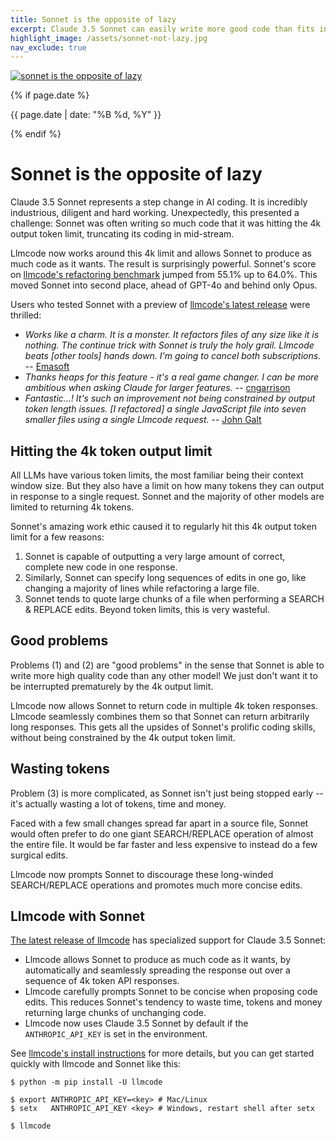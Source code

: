 ```yaml
---
title: Sonnet is the opposite of lazy
excerpt: Claude 3.5 Sonnet can easily write more good code than fits in one 4k token API response.
highlight_image: /assets/sonnet-not-lazy.jpg
nav_exclude: true
---
```


[![sonnet is the opposite of lazy](/assets/sonnet-not-lazy.jpg)](https://llmcode.khulnasoft.com/assets/sonnet-not-lazy.jpg)

{% if page.date %}
<p class="post-date">{{ page.date | date: "%B %d, %Y" }}</p>
{% endif %}

# Sonnet is the opposite of lazy

Claude 3.5 Sonnet represents a step change
in AI coding.
It is incredibly industrious, diligent and hard working.
Unexpectedly,
this presented a challenge:
Sonnet
was often writing so much code that
it was hitting the 4k output token limit,
truncating its coding in mid-stream.

Llmcode now works
around this 4k limit and allows Sonnet to produce
as much code as it wants.
The result is surprisingly powerful.
Sonnet's score on
[llmcode's refactoring benchmark](https://llmcode.khulnasoft.com/docs/leaderboards/#code-refactoring-leaderboard)
jumped from 55.1% up to 64.0%.
This moved Sonnet into second place, ahead of GPT-4o and
behind only Opus.

Users who tested Sonnet with a preview of 
[llmcode's latest release](https://llmcode.khulnasoft.com/HISTORY.html#llmcode-v0410)
were thrilled:

- *Works like a charm. It is a monster. It refactors files of any size like it is nothing. The continue trick with Sonnet is truly the holy grail. Llmcode beats [other tools] hands down. I'm going to cancel both subscriptions.* -- [Emasoft](https://github.com/KhulnaSoft/llmcode/issues/705#issuecomment-2200338971)
- *Thanks heaps for this feature - it's a real game changer. I can be more ambitious when asking Claude for larger features.* -- [cngarrison](https://github.com/KhulnaSoft/llmcode/issues/705#issuecomment-2196026656)
- *Fantastic...! It's such an improvement not being constrained by output token length issues. [I refactored] a single JavaScript file into seven smaller files using a single Llmcode request.* -- [John Galt](https://discord.com/channels/1131200896827654144/1253492379336441907/1256250487934554143)

## Hitting the 4k token output limit

All LLMs have various token limits, the most familiar being their
context window size.
But they also have a limit on how many tokens they can output
in response to a single request.
Sonnet and the majority of other
models are limited to returning 4k tokens.

Sonnet's amazing work ethic caused it to
regularly hit this 4k output token
limit for a few reasons:

1. Sonnet is capable of outputting a very large amount of correct,
complete new code in one response.
2. Similarly, Sonnet can specify long sequences of edits in one go, 
like changing a majority of lines while refactoring a large file.
3. Sonnet tends to quote large chunks of a
file when performing a SEARCH & REPLACE edits.
Beyond token limits, this is very wasteful.

## Good problems

Problems (1) and (2) are "good problems"
in the sense that Sonnet is
able to write more high quality code than any other model!
We just don't want it to be interrupted prematurely
by the 4k output limit.

Llmcode now allows Sonnet to return code in multiple 4k token
responses.
Llmcode seamlessly combines them so that Sonnet can return arbitrarily
long responses.
This gets all the upsides of Sonnet's prolific coding skills,
without being constrained by the 4k output token limit.


## Wasting tokens

Problem (3) is more complicated, as Sonnet isn't just
being stopped early -- it's actually wasting a lot
of tokens, time and money.

Faced with a few small changes spread far apart in 
a source file,
Sonnet would often prefer to do one giant SEARCH/REPLACE
operation of almost the entire file.
It would be far faster and less expensive to instead 
do a few surgical edits.

Llmcode now prompts Sonnet to discourage these long-winded
SEARCH/REPLACE operations
and promotes much more concise edits.


## Llmcode with Sonnet

[The latest release of llmcode](https://llmcode.khulnasoft.com/HISTORY.html#llmcode-v0410)
has specialized support for Claude 3.5 Sonnet:

- Llmcode allows Sonnet to produce as much code as it wants,
by automatically and seamlessly spreading the response
out over a sequence of 4k token API responses.
- Llmcode carefully prompts Sonnet to be concise when proposing
code edits.
This reduces Sonnet's tendency to waste time, tokens and money
returning large chunks of unchanging code.
- Llmcode now uses Claude 3.5 Sonnet by default if the `ANTHROPIC_API_KEY` is set in the environment.

See 
[llmcode's install instructions](https://llmcode.khulnasoft.com/docs/install.html)
for more details, but
you can get started quickly with llmcode and Sonnet like this:

```
$ python -m pip install -U llmcode

$ export ANTHROPIC_API_KEY=<key> # Mac/Linux
$ setx   ANTHROPIC_API_KEY <key> # Windows, restart shell after setx

$ llmcode
```

